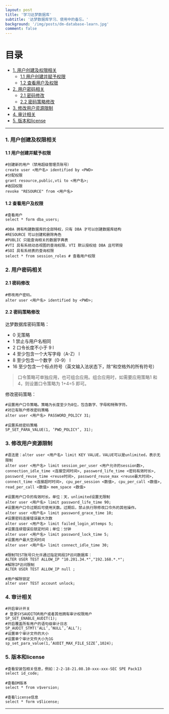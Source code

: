 ```yaml
---
layout: post
title: '学习达梦数据库'
subtitle: '达梦数据库学习、使用中的备忘。'
background: '/img/posts/dm-database-learn.jpg'
comment: false
---
```


# 目录

- [1. 用户创建及权限相关](#1)
    - [1.1 用户创建并赋予权限](#1.1)
    - [1.2 查看用户及权限](#1.2)
- [2. 用户密码相关](#2)
    - [2.1 密码修改](#2.1)
    - [2.2 密码策略修改](#2.2)
- [3. 修改用户资源限制](#3)
- [4. 审计相关](#4)
- [5. 版本和license](#5)

---

<h3 id="1">1. 用户创建及权限相关</h3>

<h4 id="1.1">1.1 用户创建并赋予权限</h4>

```shell
#创建新的用户（禁用超级管理员账号）
create user <用户名> identified by <PWD>
#分配权限
grant resource,public,vti to <用户名>;
#收回权限
revoke "RESOURCE" from <用户名>
```

<h4 id="1.2">1.2 查看用户及权限</h4>

```shell
#查看用户
select * form dba_users;

#DBA 拥有构建数据库的全部特权，只有 DBA 才可以创建数据库结构 
#RESOURCE 可以创建和删除角色 
#PUBLIC 只能查询相关的数据字典表 
#VTI 具有系统动态视图的查询权限，VTI 默认授权给 DBA 且可转授 
#SOI 具有系统表的查询权限 
select * from session_roles # 查看用户权限
```

<h3 id="2">2. 用户密码相关</h3>

<h4 id="2.1">2.1 密码修改</h4>

```shell
#修改用户密码。
alter user <用户名> identified by <PWD>;    
```

<h4 id="2.2">2.2 密码策略修改</h4>

达梦数据库密码策略：

- 0 无策略
- 1 禁止与用户名相同
- 2 口令长度不小于 9 l
- 4 至少包含一个大写字母（A-Z） l
- 8 至少包含一个数字（0-9） l
- 16 至少包含一个标点符号（英文输入法状态下，除“和空格外的所有符号）

> 口令策略可单独应用，也可组合应用。组合应用时，如需要应用策略1 和 4，则设置口令策略为 1+4=5 即可。

修改密码策略：

```shell
#设置用户口令策略。策略为长度至少为8位，包含数字、字母和特殊字符。
#对已有账户修改密码策略
alter user <用户名> PASSWORD_POLICY 31;

#设置系统密码策略
SP_SET_PARA_VALUE(1, ‘PWD_POLICY’, 31);
```

<h3 id="3">3. 修改用户资源限制</h3>

```shell
#语法是：alter user <用户名> limit KEY VALUE，VALUE可以是unlimited，表示无限制
alter user <用户名> limit session_per_user <用户允许的session数>, connection_idle_time <连接空闲时间>, password_life_time <密码有效时长>, password_reuse_time <reuse时间>, password_reuse_max <reuse最大时间>, connect_time <连接超时时间>, cpu_per_session <数值>, cpu_per_call <数值>, read_per_call <数值> mem_space <数值>

#设置用户口令的有效时长。单位：天，unlimited设置无限制
alter user <用户名> limit password_life_time 90;
#设置用户口令过期后可使用天数。过期后，禁止执行除修改口令外的其他操作。
alter user <用户名> limit password_grace_time 10;
#设置密码连接错误最大次数
alter user <用户名> limit failed_login_attemps 5;
#设置连续错误后锁定时间；单位：分钟
alter user <用户名> limit password_lock_time 5;
#设置用户最大空闲时间
alter user <用户名> limit connect_idle_time 30;

#限制TEST账号只允许通过指定网段IP访问数据库：
ALTER USER TEST ALLOW_IP "10.201.34.*","192.168.*.*";
#解除IP访问限制
ALTER USER TEST ALLOW_IP null ;

#用户解除锁定
alter user TEST account unlock;
```

<h3 id="4">4. 审计相关</h3>

```shell
#开启审计开关
# 登录SYSAUDITOR用户或者其他拥有审计权限用户
SP_SET_ENABLE_AUDIT(1); 
#开启覆盖所有用户的语句级审计日志
SP_AUDIT_STMT(‘ALL’,’NULL’,’ALL’);
#设置单个审计文件的大小
#设置单个审计文件大小为1G
sp_set_para_value(1,‘AUDIT_MAX_FILE_SIZE’,1024);
```

<h3 id="5">5. 版本和license</h3>

```shell
#查看安装包相关信息，例如：2-2-18-21.08.10-xxx-xxx-SEC SPE Pack13
select id_code;

#查看DM版本
select * from v$version;

#查看license信息
select * form v$license;
```

---
